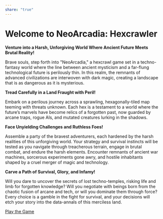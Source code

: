 ```yaml
---
share: "true"
---
```




# Welcome to NeoArcadia: Hexcrawler

**Venture into a Harsh, Unforgiving World Where Ancient Future Meets Brutal Reality!**

Brave souls, step forth into "NeoArcadia," a hexcrawl game set in a techno-fantasy world where the line between ancient mysticism and a far-flung technological future is perilously thin. In this realm, the remnants of advanced civilizations are interwoven with dark magic, creating a landscape that is as dangerous as it is mysterious.

**Tread Carefully in a Land Fraught with Peril!**

Embark on a perilous journey across a sprawling, hexagonally-tiled map teeming with threats unknown. Each hex is a testament to a world where the future’s marvels have become relics of a forgotten past, now guarded by arcane traps, rogue AIs, and mutated creatures lurking in the shadows.

**Face Unyielding Challenges and Ruthless Foes!**

Assemble a party of the bravest adventurers, each hardened by the harsh realities of this unforgiving world. Your strategy and survival instincts will be tested as you navigate through treacherous terrain, engage in brutal combat, and endure the harsh elements. Encounter remnants of ancient war machines, sorcerous experiments gone awry, and hostile inhabitants shaped by a cruel merger of magic and technology.

**Carve a Path of Survival, Glory, and Infamy!**

Will you dare to uncover the secrets of lost techno-temples, risking life and limb for forgotten knowledge? Will you negotiate with beings born from the chaotic fusion of arcane and tech, or will you dominate them through force? Every choice is a gamble in the fight for survival, and your decisions will etch your story into the data-annals of this merciless land.

[Play the Game](./Play%20the%20Game.html)

